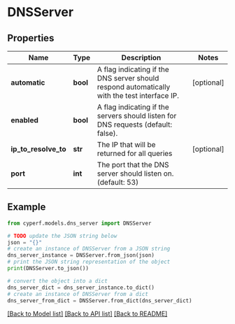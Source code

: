 # DNSServer


## Properties

Name | Type | Description | Notes
------------ | ------------- | ------------- | -------------
**automatic** | **bool** | A flag indicating if the DNS server should respond automatically with the test interface IP. | [optional] 
**enabled** | **bool** | A flag indicating if the servers should listen for DNS requests (default: false). | 
**ip_to_resolve_to** | **str** | The IP that will be returned for all queries | [optional] 
**port** | **int** | The port that the DNS server should listen on. (default: 53) | 

## Example

```python
from cyperf.models.dns_server import DNSServer

# TODO update the JSON string below
json = "{}"
# create an instance of DNSServer from a JSON string
dns_server_instance = DNSServer.from_json(json)
# print the JSON string representation of the object
print(DNSServer.to_json())

# convert the object into a dict
dns_server_dict = dns_server_instance.to_dict()
# create an instance of DNSServer from a dict
dns_server_from_dict = DNSServer.from_dict(dns_server_dict)
```
[[Back to Model list]](../README.md#documentation-for-models) [[Back to API list]](../README.md#documentation-for-api-endpoints) [[Back to README]](../README.md)


